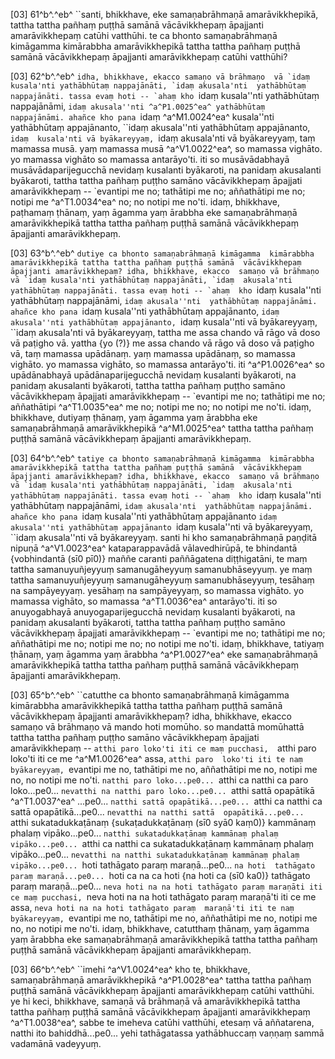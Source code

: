 [03] 61^b^.^eb^ ``santi, bhikkhave, eke samaṇabrāhmaṇā  amarāvikkhepikā, tattha tattha pañhaṃ puṭṭhā samānā vācāvikkhepaṃ  āpajjanti amarāvikkhepaṃ catūhi vatthūhi. te ca bhonto  samaṇabrāhmaṇā kimāgamma kimārabbha amarāvikkhepikā tattha tattha  pañhaṃ puṭṭhā samānā vācāvikkhepaṃ āpajjanti amarāvikkhepaṃ catūhi  vatthūhi?

[03] 62^b^.^eb^ ``idha, bhikkhave, ekacco samaṇo vā brāhmaṇo  vā `idaṃ kusala'nti yathābhūtaṃ nappajānāti, `idaṃ akusala'nti  yathābhūtaṃ nappajānāti. tassa evaṃ hoti -- `ahaṃ kho ``idaṃ  kusala''nti yathābhūtaṃ nappajānāmi, ``idaṃ akusala''nti ^a^P1.0025^ea^ yathābhūtaṃ  nappajānāmi. ahañce kho pana ``idaṃ ^a^M1.0024^ea^ kusala''nti yathābhūtaṃ  appajānanto, ``idaṃ akusala''nti yathābhūtaṃ appajānanto, `idaṃ  kusala'nti vā byākareyyaṃ, `idaṃ akusala'nti vā byākareyyaṃ, taṃ  mamassa musā. yaṃ mamassa musā ^a^V1.0022^ea^, so mamassa vighāto. yo  mamassa vighāto so mamassa antarāyo'ti. iti so musāvādabhayā  musāvādaparijegucchā nevidaṃ kusalanti byākaroti, na panidaṃ  akusalanti byākaroti, tattha tattha pañhaṃ puṭṭho samāno vācāvikkhepaṃ  āpajjati amarāvikkhepaṃ -- `evantipi me no; tathātipi me no;  aññathātipi me no; notipi me ^a^T1.0034^ea^ no; no notipi me no'ti.  idaṃ, bhikkhave, paṭhamaṃ ṭhānaṃ, yaṃ āgamma yaṃ ārabbha eke samaṇabrāhmaṇā  amarāvikkhepikā tattha tattha pañhaṃ puṭṭhā samānā vācāvikkhepaṃ  āpajjanti amarāvikkhepaṃ.

[03] 63^b^.^eb^ ``dutiye ca bhonto samaṇabrāhmaṇā kimāgamma  kimārabbha amarāvikkhepikā tattha tattha pañhaṃ puṭṭhā samānā  vācāvikkhepaṃ āpajjanti amarāvikkhepaṃ? idha, bhikkhave, ekacco  samaṇo vā brāhmaṇo vā `idaṃ kusala'nti yathābhūtaṃ nappajānāti, `idaṃ  akusala'nti yathābhūtaṃ nappajānāti. tassa evaṃ hoti -- `ahaṃ  kho ``idaṃ kusala''nti yathābhūtaṃ nappajānāmi, ``idaṃ akusala''nti  yathābhūtaṃ nappajānāmi. ahañce kho pana ``idaṃ kusala''nti yathābhūtaṃ  appajānanto, ``idaṃ akusala''nti yathābhūtaṃ appajānanto, ``idaṃ  kusala''nti vā byākareyyaṃ, ``idaṃ akusala'nti vā byākareyyaṃ, tattha  me assa chando vā rāgo vā doso vā paṭigho vā. yattha {yo (?)} me  assa chando vā rāgo vā doso vā paṭigho vā, taṃ mamassa upādānaṃ.  yaṃ mamassa upādānaṃ, so mamassa vighāto. yo mamassa vighāto,  so mamassa antarāyo'ti. iti ^a^P1.0026^ea^ so upādānabhayā  upādānaparijegucchā nevidaṃ kusalanti byākaroti, na panidaṃ  akusalanti byākaroti, tattha tattha pañhaṃ puṭṭho samāno vācāvikkhepaṃ  āpajjati amarāvikkhepaṃ -- `evantipi me no; tathātipi me no;  aññathātipi ^a^T1.0035^ea^ me no; notipi me no; no notipi me no'ti.  idaṃ, bhikkhave, dutiyaṃ ṭhānaṃ, yaṃ āgamma yaṃ ārabbha eke  samaṇabrāhmaṇā amarāvikkhepikā ^a^M1.0025^ea^ tattha tattha pañhaṃ puṭṭhā samānā  vācāvikkhepaṃ āpajjanti amarāvikkhepaṃ.

[03] 64^b^.^eb^ ``tatiye ca bhonto samaṇabrāhmaṇā kimāgamma  kimārabbha amarāvikkhepikā tattha tattha pañhaṃ puṭṭhā samānā  vācāvikkhepaṃ āpajjanti amarāvikkhepaṃ? idha, bhikkhave, ekacco  samaṇo vā brāhmaṇo vā `idaṃ kusala'nti yathābhūtaṃ nappajānāti, `idaṃ  akusala'nti yathābhūtaṃ nappajānāti. tassa evaṃ hoti -- `ahaṃ  kho ``idaṃ kusala''nti yathābhūtaṃ nappajānāmi, ``idaṃ akusala'nti  yathābhūtaṃ nappajānāmi. ahañce kho pana ``idaṃ kusala''nti yathābhūtaṃ  appajānanto ``idaṃ akusala''nti yathābhūtaṃ appajānanto ``idaṃ  kusala''nti vā byākareyyaṃ, ``idaṃ akusala''nti vā byākareyyaṃ.  santi hi kho samaṇabrāhmaṇā paṇḍitā nipuṇā ^a^V1.0023^ea^ kataparappavādā  vālavedhirūpā, te bhindantā {vobhindantā (sī0 pī0)} maññe caranti paññāgatena diṭṭhigatāni, te  maṃ tattha samanuyuñjeyyuṃ samanugāheyyuṃ samanubhāseyyuṃ. ye maṃ tattha  samanuyuñjeyyuṃ samanugāheyyuṃ samanubhāseyyuṃ, tesāhaṃ na sampāyeyyaṃ.  yesāhaṃ na sampāyeyyaṃ, so mamassa vighāto. yo mamassa vighāto,  so mamassa ^a^T1.0036^ea^ antarāyo'ti. iti so anuyogabhayā  anuyogaparijegucchā nevidaṃ kusalanti byākaroti, na panidaṃ  akusalanti byākaroti, tattha tattha pañhaṃ puṭṭho samāno vācāvikkhepaṃ  āpajjati amarāvikkhepaṃ -- `evantipi me no; tathātipi me no;  aññathātipi me no; notipi me no; no notipi me no'ti.  idaṃ, bhikkhave, tatiyaṃ ṭhānaṃ, yaṃ āgamma yaṃ ārabbha ^a^P1.0027^ea^ eke  samaṇabrāhmaṇā amarāvikkhepikā tattha tattha pañhaṃ puṭṭhā samānā  vācāvikkhepaṃ āpajjanti amarāvikkhepaṃ.

[03] 65^b^.^eb^ ``catutthe ca bhonto samaṇabrāhmaṇā kimāgamma  kimārabbha amarāvikkhepikā tattha tattha pañhaṃ puṭṭhā samānā  vācāvikkhepaṃ āpajjanti amarāvikkhepaṃ? idha, bhikkhave, ekacco  samaṇo vā brāhmaṇo vā mando hoti momūho. so mandattā  momūhattā tattha tattha pañhaṃ puṭṭho samāno vācāvikkhepaṃ āpajjati  amarāvikkhepaṃ -- `atthi paro loko'ti iti ce maṃ pucchasi,  `atthi paro loko'ti iti ce me ^a^M1.0026^ea^ assa, `atthi paro  loko'ti iti te naṃ byākareyyaṃ, `evantipi me no, tathātipi me  no, aññathātipi me no, notipi me no, no notipi me no'ti.  `natthi paro loko...pe0... `atthi ca natthi ca paro loko...pe0...  `nevatthi na natthi paro loko...pe0... `atthi sattā  opapātikā ^a^T1.0037^ea^ ...pe0... `natthi sattā opapātikā...pe0... `atthi ca  natthi ca sattā opapātikā...pe0... `nevatthi na natthi sattā  opapātikā...pe0... `atthi sukatadukkaṭānaṃ {sukaṭadukkaṭānaṃ (sī0 syā0 kaṃ0)} kammānaṃ phalaṃ  vipāko...pe0... `natthi sukatadukkaṭānaṃ kammānaṃ phalaṃ  vipāko...pe0... `atthi ca natthi ca sukatadukkaṭānaṃ kammānaṃ phalaṃ  vipāko...pe0... `nevatthi na natthi sukatadukkaṭānaṃ kammānaṃ phalaṃ  vipāko...pe0... `hoti tathāgato paraṃ maraṇā...pe0... `na hoti  tathāgato paraṃ maraṇā...pe0... `hoti ca na ca hoti {na hoti ca (sī0  ka0)} tathāgato paraṃ  maraṇā...pe0... `neva hoti na na hoti tathāgato paraṃ maraṇāti iti  ce maṃ pucchasi, `neva hoti na na hoti tathāgato paraṃ maraṇā'ti  iti ce me assa, `neva hoti na na hoti tathāgato paraṃ  maraṇā'ti iti te naṃ byākareyyaṃ, `evantipi me no, tathātipi me  no, aññathātipi me no, notipi me no, no notipi me no'ti.  idaṃ, bhikkhave, catutthaṃ ṭhānaṃ, yaṃ āgamma yaṃ ārabbha eke  samaṇabrāhmaṇā amarāvikkhepikā tattha tattha pañhaṃ puṭṭhā samānā  vācāvikkhepaṃ āpajjanti amarāvikkhepaṃ.

[03] 66^b^.^eb^ ``imehi ^a^V1.0024^ea^ kho te, bhikkhave, samaṇabrāhmaṇā  amarāvikkhepikā ^a^P1.0028^ea^ tattha tattha pañhaṃ puṭṭhā samānā vācāvikkhepaṃ  āpajjanti amarāvikkhepaṃ catūhi vatthūhi. ye hi keci, bhikkhave,  samaṇā vā brāhmaṇā vā amarāvikkhepikā tattha tattha pañhaṃ puṭṭhā  samānā vācāvikkhepaṃ āpajjanti amarāvikkhepaṃ ^a^T1.0038^ea^, sabbe te imeheva  catūhi vatthūhi, etesaṃ vā aññatarena, natthi ito bahiddhā...pe0...  yehi tathāgatassa yathābhuccaṃ vaṇṇaṃ sammā vadamānā vadeyyuṃ.